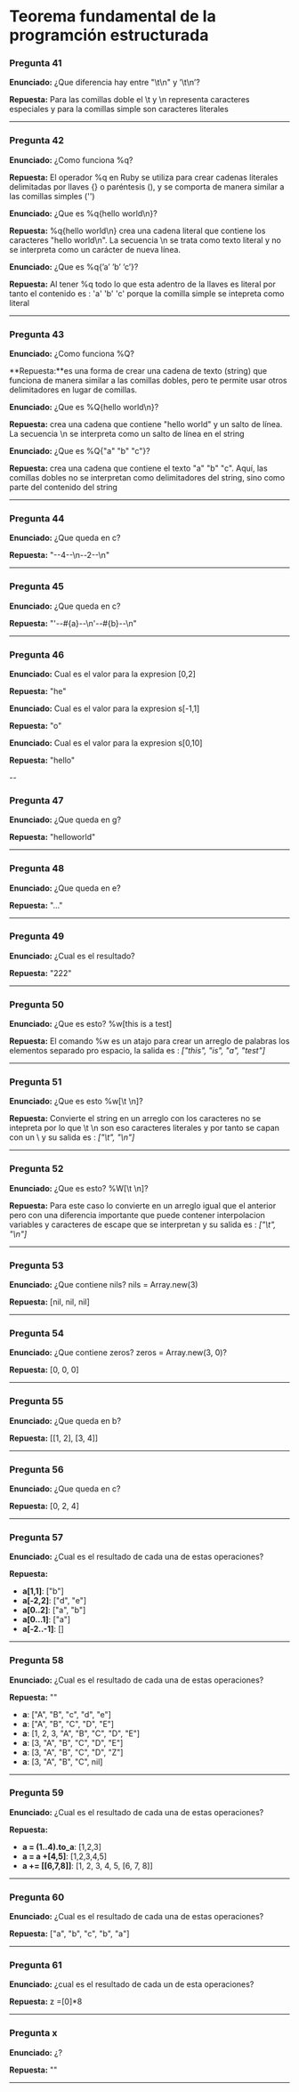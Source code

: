 # Teorema fundamental de la programción estructurada

### Pregunta 41
**Enunciado:** ¿Que diferencia hay entre "\t\n" y ’\t\n’?

**Repuesta:** Para las comillas doble el \t y \n representa caracteres especiales y para la comillas simple son caracteres literales

---
### Pregunta 42
**Enunciado:**  ¿Como funciona %q?

**Repuesta:**  El operador %q en Ruby se utiliza para crear cadenas literales delimitadas por llaves {} o paréntesis (), y se comporta de manera similar a las comillas simples ('')

**Enunciado:** ¿Que es %q{hello world\n}?

**Repuesta:** %q{hello world\n} crea una cadena literal que contiene los caracteres "hello world\n". La secuencia \n se trata como texto literal y no se interpreta como un carácter de nueva línea.

**Enunciado:** ¿Que es %q{’a’ ’b’ ’c’}?

**Repuesta:** Al tener %q todo lo que esta adentro de la llaves es literal por tanto el contenido es : 'a' 'b' 'c' porque la comilla simple se intepreta como literal

---
### Pregunta 43
**Enunciado:** ¿Como funciona %Q?

**Repuesta:**es una forma de crear una cadena de texto (string) que funciona de manera similar a las comillas dobles, pero te permite usar otros delimitadores en lugar de comillas.

**Enunciado:** ¿Que es %Q{hello world\n}?

**Repuesta:** crea una cadena que contiene "hello world" y un salto de línea. La secuencia \n se interpreta como un salto de línea en el string

**Enunciado:** ¿Que es %Q{"a" "b" "c"}?

**Repuesta:**  crea una cadena que contiene el texto "a" "b" "c". Aquí, las comillas dobles no se interpretan como delimitadores del string, sino como parte del contenido del string


---

### Pregunta 44
**Enunciado:** ¿Que queda en c?

**Repuesta:** "--4--\n--2--\n"

---

### Pregunta 45
**Enunciado:** ¿Que queda en c?


**Repuesta:** "'--\#{a}--\n'--\#{b}--\n"

---
### Pregunta 46
**Enunciado:** Cual es el valor para la expresion [0,2]

**Repuesta:** "he"

**Enunciado:**  Cual es el valor para la expresion s[-1,1]

**Repuesta:** "o"


**Enunciado:**  Cual es el valor para la expresion s[0,10]


**Repuesta:** "hello"


--

### Pregunta 47
**Enunciado:** ¿Que queda en g?


**Repuesta:** "helloworld"

---

### Pregunta 48
**Enunciado:** ¿Que queda en e?


**Repuesta:** "..."

---

### Pregunta 49
**Enunciado:** ¿Cual es el resultado?



**Repuesta:** "222"

---

### Pregunta 50
**Enunciado:** ¿Que es esto? %w[this is a test]


**Repuesta:** El comando %w es un atajo para crear un arreglo de palabras los elementos separado pro espacio, la salida es : *["this", "is", "a", "test"]*

---

### Pregunta 51
**Enunciado:** ¿Que es esto %w[\t \n]?


**Repuesta:** Convierte el string en un arreglo con los caracteres no se intepreta por lo que \t \n son eso caracteres literales y por tanto se capan con un \  y su salida es : *["\\t", "\\n"]*

---


### Pregunta 52
**Enunciado:** ¿Que es esto? %W[\t \n]?


**Repuesta:** Para este caso lo convierte en un arreglo igual que el anterior pero con una diferencia importante que puede contener interpolacion variables y caracteres de escape que se interpretan y su salida es : *["\t", "\n"]*

---

### Pregunta 53
**Enunciado:** ¿Que contiene nils? nils = Array.new(3)


**Repuesta:** [nil, nil, nil]

---


### Pregunta 54
**Enunciado:** ¿Que contiene zeros? zeros = Array.new(3, 0)?


**Repuesta:** [0, 0, 0]

---


### Pregunta 55
**Enunciado:** ¿Que queda en b?


**Repuesta:** [[1, 2], [3, 4]]

---

### Pregunta 56
**Enunciado:** ¿Que queda en c?


**Repuesta:** [0, 2, 4]

---


### Pregunta 57
**Enunciado:** ¿Cual es el resultado de cada una de estas operaciones?


**Repuesta:**
* **a[1,1]**: ["b"]
* **a[-2,2]**: ["d", "e"]
* **a[0..2]**:  ["a", "b"]
* **a[0...1]**: ["a"]
* **a[-2..-1]**: []

---


### Pregunta 58
**Enunciado:** ¿Cual es el resultado de cada una de estas operaciones?


**Repuesta:** ""
* **a**: ["A", "B", "c", "d", "e"]
* **a**: ["A", "B", "C", "D", "E"]
* **a**: [1, 2, 3, "A", "B", "C", "D", "E"]
* **a**: [3, "A", "B", "C", "D", "E"]
* **a**: [3, "A", "B", "C", "D", "Z"]
* **a**: [3, "A", "B", "C", nil]

---


### Pregunta 59
**Enunciado:** ¿Cual es el resultado de cada una de estas operaciones?


**Repuesta:**
* **a = (1..4).to_a**: [1,2,3]
* **a = a +[4,5]**: [1,2,3,4,5]
* **a += [[6,7,8]]**: [1, 2, 3, 4, 5, [6, 7, 8]]

---

### Pregunta 60
**Enunciado:** ¿Cual es el resultado de cada una de estas operaciones?


**Repuesta:**  ["a", "b", "c", "b", "a"]

---

### Pregunta 61
**Enunciado:** ¿cual es el resultado de cada un de esta operaciones?


**Repuesta:** z =[0]*8

---

### Pregunta x
**Enunciado:** ¿?


**Repuesta:** ""

---

